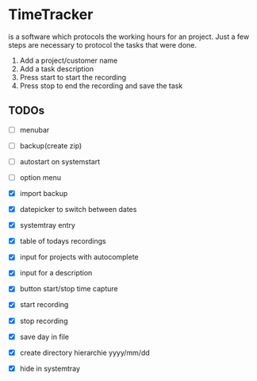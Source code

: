 # TimeTracker
is a software which protocols the working hours for an project. Just a few steps are necessary to protocol the tasks that were done.
1. Add a project/customer name
2. Add a task description
3. Press start to start the recording
4. Press stop to end the recording and save the task

## TODOs
- [ ] menubar
- [ ] backup(create zip)
- [ ] autostart on systemstart
- [ ] option menu

- [x] import backup
- [x] datepicker to switch between dates
- [x] systemtray entry
- [x] table of todays recordings
- [x] input for projects with autocomplete
- [x] input for a description
- [x] button start/stop time capture
- [x] start recording
- [x] stop recording
- [x] save day in file
- [x] create directory hierarchie yyyy/mm/dd
- [x] hide in systemtray
